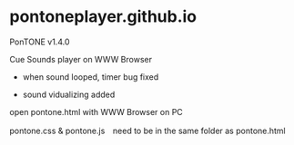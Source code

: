# pontoneplayer.github.io

PonTONE v1.4.0

Cue Sounds player on WWW Browser

* when sound looped, timer bug fixed

* sound vidualizing added

open pontone.html with WWW Browser on PC

pontone.css & pontone.js　need to be in the same folder as pontone.html
